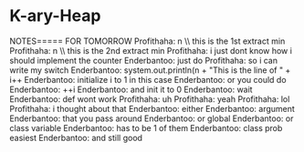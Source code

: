 K-ary-Heap
==========

NOTES===== FOR TOMORROW
Profithaha: n \\\ this is the 1st  extract min
Profithaha: n \\\ this is the 2nd extract min
Profithaha: i just dont know how i should implement the counter
Enderbantoo: just do
Profithaha: so i can write my switch
Enderbantoo: system.out.println(n + "This is the line of " + i++
Enderbantoo: initialize i to 1 in this case
Enderbantoo: or you could do
Enderbantoo: ++i
Enderbantoo: and init it to 0
Enderbantoo: wait
Enderbantoo: def wont work
Profithaha: uh
Profithaha: yeah
Profithaha: lol
Profithaha: i thought about that
Enderbantoo: either
Enderbantoo: argument
Enderbantoo: that you pass around
Enderbantoo: or global
Enderbantoo: or class variable
Enderbantoo: has to be 1 of them
Enderbantoo: class prob easiest
Enderbantoo: and still good
